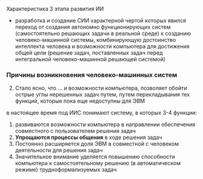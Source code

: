 



Характеристика 3 этапа развития ИИ
- разработка и создание СИИ характерной  чертой которых явился переход от создания автономно функционирующих систем (самостоятельно решающих задачи в реальной среде) к созданию человеко-машинной системы, комбинирующую достоинство интеллекта человека и возможности компьютера для достижения общей цели (решение задач, поставленных задач перед интегральной человеко-машинной решающей системой)


### Причины возникновения человеко-машинных систем

2) Стало ясно, что ... и возможности компьютера, позволяет обойти острые углы нерешенных задач путем, путем перекладывания тех функций, которые пока еще недоступны для ЭВМ



в настоящее время под ИИС понимают систему, в которых 3-4 функции:
1) развиваются возможности компьютера в направлении обеспечения совместного с пользователем решения задач
2) __Упрощаются процессы общения__ в ходе решения задач
3) Постоянно расширяется доля ЭВМ в совместной с человеком деятельности для решения задач
4) Значительное внимание уделяется повышению способности компьютера к самостоятельному решению (в автоматическом режиме) трудноформализуемых задач